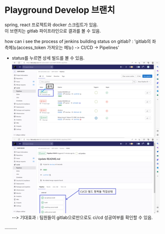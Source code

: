 # Playground Develop 브랜치
  
spring, react 프로젝트와 docker 스크립트가 있음.  
이 브랜치는 gitlab 파이프라인으로 결과를 볼 수 있음.

how can i see the process of jenkins building status on gitlab?
: 'gitlab의 좌측메뉴(access_token 가져오는 메뉴) -> CI/CD -> Pipelines'

+ status를 누르면 상세 빌드를 볼 수 있음.
![pipeline-detail-1](./img/pipeline-detail-1.PNG)  
![pipeline-detail-2](./img/pipeline-detail-2.PNG)  
--> 기대효과 : 팀원들이 gitlab으로만으로도 ci/cd 성공여부를 확인할 수 있음.  

..........